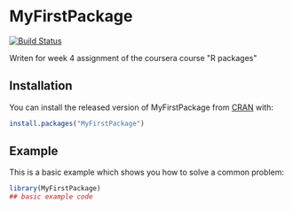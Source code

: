 # MyFirstPackage

<!-- badges: start -->
[![Build Status](https://travis-ci.org/shaowei72/MyFirstPackage.svg?branch=master)](https://travis-ci.org/shaowei72/MyFirstPackage)
<!-- badges: end -->

Writen for  week 4 assignment of the coursera course "R packages"

## Installation

You can install the released version of MyFirstPackage from [CRAN](https://CRAN.R-project.org) with:

``` r
install.packages("MyFirstPackage")
```

## Example

This is a basic example which shows you how to solve a common problem:

``` r
library(MyFirstPackage)
## basic example code
```

